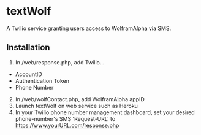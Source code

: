 textWolf
=============
A Twilio service granting users access to WolframAlpha via SMS.

Installation
-------
1. In /web/response.php, add Twilio...
  * AccountID
  * Authentication Token
  * Phone Number
2. In /web/wolfContact.php, add WolframAlpha appID
3. Launch textWolf on web service such as Heroku
4. In your Twilio phone number management dashboard, set your desired phone-number's SMS 'Request-URL' to https://www.yourURL.com/response.php